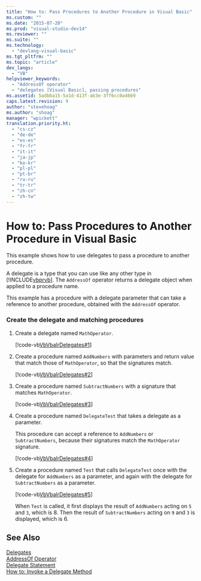```yaml
---
title: "How to: Pass Procedures to Another Procedure in Visual Basic"
ms.custom: ""
ms.date: "2015-07-20"
ms.prod: "visual-studio-dev14"
ms.reviewer: ""
ms.suite: ""
ms.technology: 
  - "devlang-visual-basic"
ms.tgt_pltfrm: ""
ms.topic: "article"
dev_langs: 
  - "VB"
helpviewer_keywords: 
  - "AddressOf operator"
  - "delegates [Visual Basic], passing procedures"
ms.assetid: 5adbba15-5a1d-413f-ab3e-3ff6cc0a4669
caps.latest.revision: 9
author: "stevehoag"
ms.author: "shoag"
manager: "wpickett"
translation.priority.ht: 
  - "cs-cz"
  - "de-de"
  - "es-es"
  - "fr-fr"
  - "it-it"
  - "ja-jp"
  - "ko-kr"
  - "pl-pl"
  - "pt-br"
  - "ru-ru"
  - "tr-tr"
  - "zh-cn"
  - "zh-tw"
---
```

# How to: Pass Procedures to Another Procedure in Visual Basic
This example shows how to use delegates to pass a procedure to another procedure.  
  
 A delegate is a type that you can use like any other type in [!INCLUDE[vbprvb](../../../../csharp\programming-guide\concepts\linq/includes/vbprvb_md.md)]. The `AddressOf` operator returns a delegate object when applied to a procedure name.  
  
 This example has a procedure with a delegate parameter that can take a reference to another procedure, obtained with the `AddressOf` operator.  
  
### Create the delegate and matching procedures  
  
1.  Create a delegate named `MathOperator`.  
  
     [!code-vb[VbVbalrDelegates#1](../../../../visual-basic\language-reference\operators/codesnippet/VisualBasic/how-to-pass-procedures-to-another-procedure_1.vb)]  
  
2.  Create a procedure named `AddNumbers` with parameters and return value that match those of `MathOperator`, so that the signatures match.  
  
     [!code-vb[VbVbalrDelegates#2](../../../../visual-basic\language-reference\operators/codesnippet/VisualBasic/how-to-pass-procedures-to-another-procedure_2.vb)]  
  
3.  Create a procedure named `SubtractNumbers` with a signature that matches `MathOperator`.  
  
     [!code-vb[VbVbalrDelegates#3](../../../../visual-basic\language-reference\operators/codesnippet/VisualBasic/how-to-pass-procedures-to-another-procedure_3.vb)]  
  
4.  Create a procedure named `DelegateTest` that takes a delegate as a parameter.  
  
     This procedure can accept a reference to `AddNumbers` or `SubtractNumbers`, because their signatures match the `MathOperator` signature.  
  
     [!code-vb[VbVbalrDelegates#4](../../../../visual-basic\language-reference\operators/codesnippet/VisualBasic/how-to-pass-procedures-to-another-procedure_4.vb)]  
  
5.  Create a procedure named `Test` that calls `DelegateTest` once with the delegate for `AddNumbers` as a parameter, and again with the delegate for `SubtractNumbers` as a parameter.  
  
     [!code-vb[VbVbalrDelegates#5](../../../../visual-basic\language-reference\operators/codesnippet/VisualBasic/how-to-pass-procedures-to-another-procedure_5.vb)]  
  
     When `Test` is called, it first displays the result of `AddNumbers` acting on `5` and `3`, which is 8. Then the result of `SubtractNumbers` acting on `9` and `3` is displayed, which is 6.  
  
## See Also  
 [Delegates](../../../../visual-basic\programming-guide\language-features\delegates/delegates.md)   
 [AddressOf Operator](../../../../visual-basic\language-reference\operators/addressof-operator.md)   
 [Delegate Statement](../../../../visual-basic\language-reference\statements/delegate-statement.md)   
 [How to: Invoke a Delegate Method](../../../../visual-basic\programming-guide\language-features\delegates/how-to-invoke-a-delegate-method.md)